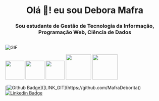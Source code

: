 <h1 align= "center">Olá 👋! eu sou Debora Mafra</h1>
<h3 align= "center">Sou estudante de Gestão de Tecnologia da Informação, Programação Web, Ciência de Dados</h3>

##



![GIF](https://media.giphy.com/media/LaVp0AyqR5bGsC5Cbm/giphy.gif)


  <div style= display: flex;>
   <img src="https://cdn.jsdelivr.net/gh/devicons/devicon@latest/icons/html5/html5-original.svg" style = width:60px; />
   
  <img src="https://cdn.jsdelivr.net/gh/devicons/devicon@latest/icons/css3/css3-original.svg" style = width:60px; />     
  
   <img src="https://cdn.jsdelivr.net/gh/devicons/devicon@latest/icons/javascript/javascript-original.svg" style = width:60px;/>
   
   <img src="https://cdn.jsdelivr.net/gh/devicons/devicon@latest/icons/php/php-original.svg" style = width:80px;/>
   
  <img src="https://cdn.jsdelivr.net/gh/devicons/devicon@latest/icons/mysql/mysql-original-wordmark.svg" style = width:80px;/>
          
          

</div>
     
          

[![Github Badge](https://img.shields.io/badge/-Github-000?style=flat-square&logo=Github&logoColor=white&link=[LINK_GIT](https://github.com/MafraDeborita))]([LINK_GIT](https://github.com/MafraDeborita))
[![Linkedin Badge](https://img.shields.io/badge/-LinkedIn-blue?style=flat-square&logo=Linkedin&logoColor=white&link=www.linkedin.com/in/debora-mafra-167b701a0)](www.linkedin.com/in/debora-mafra-167b701a0)


<!---- 👋 Hi, I’m @MafraDeborita
- 👀 I’m interested in learn about technologies and programming
- 🌱 I’m currently learning HTML, CSS, JAVASCRIPT,
- 💞️ I’m looking to collaborate on ...
- 📫 How to reach me: my e-mail is mafradebora26@gmail.com
- 😄 Pronouns: she/her
- ⚡ Fun fact: ...--->

<!---
MafraDeborita/MafraDeborita is a ✨ special ✨ repository because its `README.md` (this file) appears on your GitHub profile.
You can click the Preview link to take a look at your changes.
--->
